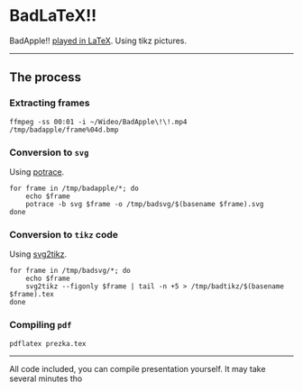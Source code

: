 # BadLaTeX!!
BadApple!! [played in LaTeX](https://www.youtube.com/watch?v=RYrw_swOD-U). Using tikz pictures.

---

## The process
### Extracting frames
```
ffmpeg -ss 00:01 -i ~/Wideo/BadApple\!\!.mp4 /tmp/badapple/frame%04d.bmp
```

### Conversion to `svg`
Using [potrace](https://potrace.sourceforge.net/).
```
for frame in /tmp/badapple/*; do
    echo $frame
    potrace -b svg $frame -o /tmp/badsvg/$(basename $frame).svg
done
```

### Conversion to `tikz` code
Using [svg2tikz](http://xyz2tex.github.io/svg2tikz/).
```
for frame in /tmp/badsvg/*; do
    echo $frame
    svg2tikz --figonly $frame | tail -n +5 > /tmp/badtikz/$(basename $frame).tex
done
```

### Compiling `pdf`
```
pdflatex prezka.tex
```

---

All code included, you can compile presentation yourself.
It may take several minutes tho

